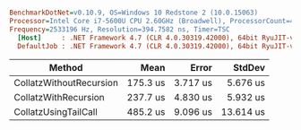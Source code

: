 ``` ini

BenchmarkDotNet=v0.10.9, OS=Windows 10 Redstone 2 (10.0.15063)
Processor=Intel Core i7-5600U CPU 2.60GHz (Broadwell), ProcessorCount=4
Frequency=2533196 Hz, Resolution=394.7582 ns, Timer=TSC
  [Host]     : .NET Framework 4.7 (CLR 4.0.30319.42000), 64bit RyuJIT-v4.7.2115.0
  DefaultJob : .NET Framework 4.7 (CLR 4.0.30319.42000), 64bit RyuJIT-v4.7.2115.0


```
 |                  Method |     Mean |    Error |    StdDev |
 |------------------------ |---------:|---------:|----------:|
 | CollatzWithoutRecursion | 175.3 us | 3.717 us |  5.676 us |
 |    CollatzWithRecursion | 237.7 us | 4.830 us |  5.932 us |
 |    CollatzUsingTailCall | 485.2 us | 9.096 us | 13.614 us |
